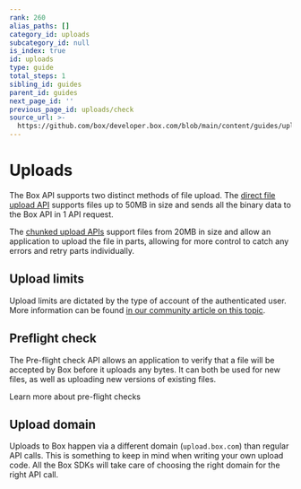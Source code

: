 ```yaml
---
rank: 260
alias_paths: []
category_id: uploads
subcategory_id: null
is_index: true
id: uploads
type: guide
total_steps: 1
sibling_id: guides
parent_id: guides
next_page_id: ''
previous_page_id: uploads/check
source_url: >-
  https://github.com/box/developer.box.com/blob/main/content/guides/uploads/index.md
---
```

# Uploads

The Box API supports two distinct methods of file upload. The [direct file
upload API][direct] supports files up to 50MB in size and sends all the binary
data to the Box API in 1 API request.

The [chunked upload APIs][chunked] support files from 20MB in size and allow an
application to upload the file in parts, allowing for more control to catch any
errors and retry parts individually.

## Upload limits

Upload limits are dictated by the type of account of the authenticated user.
More information can be found [in our community article on this topic][fsizes].

## Preflight check

The Pre-flight check API allows an application to verify that a file will be
accepted by Box before it uploads any bytes. It can both be used for new files,
as well as uploading new versions of existing files.

<CTA to='g://uploads/check'>

Learn more about pre-flight checks

</CTA>

## Upload domain

Uploads to Box happen via a different domain (`upload.box.com`) than regular API
calls. This is something to keep in mind when writing your own upload code. All
the Box SDKs will take care of choosing the right domain for the right API call.

[direct]: g://uploads/direct
[chunked]: g://uploads/chunked
<!-- i18n-enable localize-links -->

[fsizes]: https://support.box.com/hc/en-us/articles/360043697314-Understand-the-Maximum-File-Size-You-Can-Upload-to-Box
<!-- i18n-disable localize-links -->